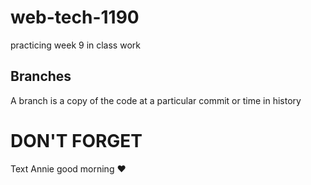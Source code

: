 # web-tech-1190
practicing week 9 in class work

## Branches
A branch is a copy of the code at a particular commit or time in history

# DON'T FORGET
Text Annie good morning ♥️